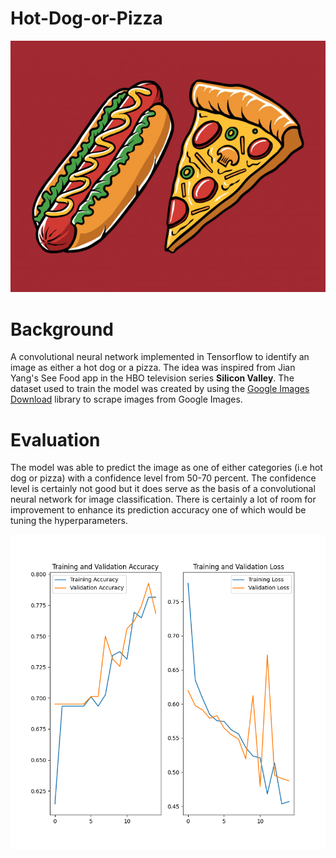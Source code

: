 # Hot-Dog-or-Pizza
![Photo](photo.jpeg)

# Background
A convolutional neural network implemented in Tensorflow to identify an image as either a hot dog or a pizza. The idea was inspired from Jian Yang's See Food app in the HBO television series **Silicon Valley**.  The dataset used to train the model was created by using the [Google Images Download](https://github.com/hardikvasa/google-images-download) library to scrape images from Google Images.

# Evaluation
The model was able to predict the image as one of either categories (i.e hot dog or pizza) with a confidence level from 50-70 percent. The confidence level is certainly not good but it does serve as the basis of a convolutional neural network for image classification. There is certainly a lot of room for improvement to enhance its prediction accuracy one of which would be tuning the hyperparameters.

![figure](Figure_1.png)
